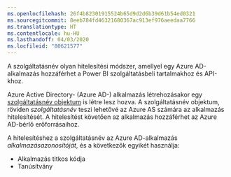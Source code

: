 ```yaml
---
ms.openlocfilehash: 26f4b82301915524b65d9d2d6b39d61b54ed0321
ms.sourcegitcommit: 8eeb784fd46321680367ac913ef976aeedaa7766
ms.translationtype: HT
ms.contentlocale: hu-HU
ms.lasthandoff: 04/03/2020
ms.locfileid: "80621577"
---
```

A szolgáltatásnév olyan hitelesítési módszer, amellyel egy Azure AD-alkalmazás hozzáférhet a Power BI szolgáltatásbeli tartalmakhoz és API-khoz.

Azure Active Directory- (Azure AD-) alkalmazás létrehozásakor egy [szolgáltatásnév objektum](https://docs.microsoft.com/azure/active-directory/develop/app-objects-and-service-principals#service-principal-object) is létre lesz hozva. A szolgáltatásnév objektum, röviden *szolgáltatásnév* teszi lehetővé az Azure AS számára az alkalmazás hitelesítését. A hitelesítést követően az alkalmazás hozzáférhet az Azure AD-bérlő erőforrásaihoz.

A hitelesítéshez a szolgáltatásnév az Azure AD-alkalmazás *alkalmazásazonosítóját*, és a következők egyikét használja:
* Alkalmazás titkos kódja
* Tanúsítvány